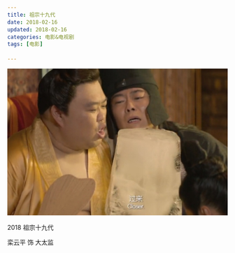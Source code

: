 ```yaml
---
title: 祖宗十九代
date: 2018-02-16
updated: 2018-02-16
categories: 电影&电视剧
tags: [电影]

---
```


![](https://raw.githubusercontent.com/rhenginium/image/main/img-1616659891123e00e6d2ae1ed89028f674fe1d354641a.jpg)

2018 祖宗十九代

栾云平 饰 大太监 

